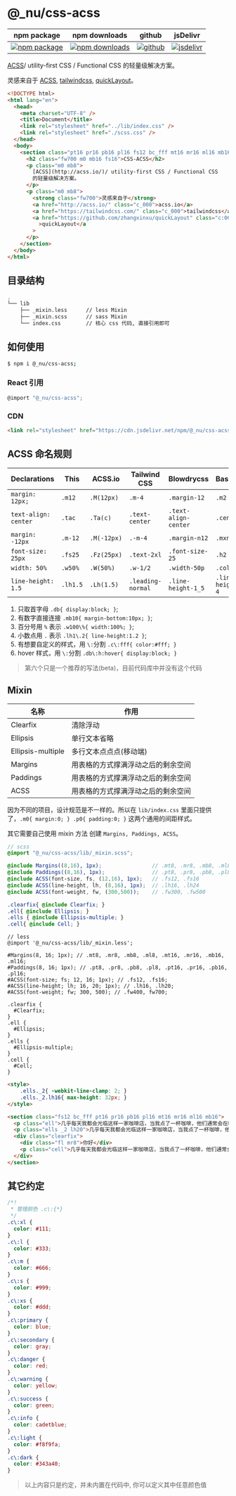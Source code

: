 # @\_nu/css-acss

| npm package                          | npm downloads                              | github                          | jsDelivr                                    |
| ------------------------------------ | ------------------------------------------ | ------------------------------- | ------------------------------------------- |
| [![npm package][npm-badge]][npm-url] | [![npm downloads][npm-downloads]][npm-url] | [![github][git-badge]][git-url] | [![jsdelivr][jsdelivr-badge]][jsdelivr-url] |

[npm-badge]: https://img.shields.io/npm/v/@_nu/css-acss.svg
[npm-url]: https://www.npmjs.org/package/@_nu/css-acss
[npm-downloads]: https://img.shields.io/npm/dw/@_nu/css-acss
[git-url]: https://github.com/nu-system/css-acss
[git-badge]: https://img.shields.io/github/stars/nu-system/css-acss.svg?style=social
[jsdelivr-badge]: https://data.jsdelivr.com/v1/package/npm/@_nu/css-acss/badge
[jsdelivr-url]: https://www.jsdelivr.com/package/npm/@_nu/css-acss

[ACSS](http://acss.io/)/ utility-first CSS / Functional CSS 的轻量级解决方案。

灵感来自于 [ACSS](http://acss.io/), [tailwindcss](https://tailwindcss.com/), [quickLayout](https://github.com/zhangxinxu/quickLayout)。

```html
<!DOCTYPE html>
<html lang="en">
  <head>
    <meta charset="UTF-8" />
    <title>Document</title>
    <link rel="stylesheet" href="../lib/index.css" />
    <link rel="stylesheet" href="./scss.css" />
  </head>
  <body>
    <section class="pt16 pr16 pb16 pl16 fs12 bc_fff mt16 mr16 ml16 mb16">
      <h2 class="fw700 m0 mb16 fs16">CSS-ACSS</h2>
      <p class="m0 mb8">
        [ACSS](http://acss.io/)/ utility-first CSS / Functional CSS
        的轻量级解决方案。
      </p>
      <p class="m0 mb8">
        <strong class="fw700">灵感来自于</strong>
        <a href="http://acss.io/" class="c_000">acss.io</a>
        <a href="https://tailwindcss.com/" class="c_000">tailwindcss</a>
        <a href="https://github.com/zhangxinxu/quickLayout" class="c:000"
          >quickLayout</a
        >
      </p>
    </section>
  </body>
</html>
```

## 目录结构

```bash
.
└── lib
    ├── _mixin.less      // less Mixin
    ├── _mixin.scss      // sass Mixin
    └── index.css        // 核心 css 代码, 直接引用即可
```

## 如何使用

```bash
$ npm i @_nu/css-acss;
```

### React 引用

```jsx
@import "@_nu/css-acss";
```

### CDN

```HTML
<link rel="stylesheet" href="https://cdn.jsdelivr.net/npm/@_nu/css-acss">
```

## ACSS 命名规则

| Declarations         | This     | ACSS.io     | Tailwind CSS      | Blowdrycss           | Basscss          | Tachyons   |
| -------------------- | -------- | ----------- | ----------------- | -------------------- | ---------------- | ---------- |
| `margin: 12px;`      | `.m12`   | `.M(12px)`  | `.m-4`            | `.margin-12`         | `.m2`            | `.ma3`     |
| `text-align: center` | `.tac`   | `.Ta(c)`    | `.text-center`    | `.text-align-center` | `.center`        | `.tc`      |
| `margin: -12px`      | `.m-12`  | `.M(-12px)` | `.-m-4`           | `.margin-n12`        | `.mxn2`          | `.na3`     |
| `font-size: 25px`    | `.fs25`  | `.Fz(25px)` | `.text-2xl`       | `.font-size-25`      | `.h2`            | `.f3`      |
| `width: 50%`         | `.w50%`  | `.W(50%)`   | `.w-1/2`          | `.width-50p`         | `.col-6`         | `.w-50`    |
| `line-height: 1.5`   | `.lh1.5` | `.Lh(1.5)`  | `.leading-normal` | `.line-height-1_5`   | `.line-height-4` | `.lh-copy` |

1. 只取首字母 `.db{ display:block; }`;
2. 有数字直接连接 `.mb10{ margin-bottom:10px; }`;
3. 百分号用 `%` 表示 `.w100\%{ width:100%; }`;
4. 小数点用 `.` 表示 `.lh1\.2{ line-height:1.2 }`;
5. 有想要自定义的样式，用 `\:`分割 `.c\:fff{ color:#fff; }`
6. hover 样式，用 `\:`分割 `.db\:h:hover{ display:block; }`

> 第六个只是一个推荐的写法(beta)，目前代码库中并没有这个代码

## Mixin

| 名称              | 作用                               |
| ----------------- | ---------------------------------- |
| Clearfix          | 清除浮动                           |
| Ellipsis          | 单行文本省略                       |
| Ellipsis-multiple | 多行文本点点点(移动端)             |
| Margins           | 用表格的方式撑满浮动之后的剩余空间 |
| Paddings          | 用表格的方式撑满浮动之后的剩余空间 |
| ACSS              | 用表格的方式撑满浮动之后的剩余空间 |

因为不同的项目，设计规范是不一样的。所以在 `lib/index.css` 里面只提供了，`.m0{ margin:0; } .p0{ padding:0; }` 这两个通用的间距样式。

其它需要自己使用 mixin 方法 创建 `Margins, Paddings, ACSS`。

```SCSS
// scss
@import "@_nu/css-acss/lib/_mixin.scss";

@include Margins((8,16), 1px);                // .mt8, .mr8, .mb8, .ml8, .mt16, .mr16, .mb16, .ml16;
@include Paddings((8,16), 1px);               // .pt8, .pr8, .pb8, .pl8, .pt16, .pr16, .pb16, .pl16;
@include ACSS(font-size, fs, (12,16), 1px);   // .fs12, .fs16
@include ACSS(line-height, lh, (8,16), 1px);  // .lh16, .lh24
@include ACSS(font-weight, fw, (300,500));    // .fw300, .fw500

.clearfix{ @include Clearfix; }
.ell{ @include Ellipsis; }
.ells { @include Ellipsis-multiple; }
.cell{ @include Cell; }
```

```less
// less
@import '@_nu/css-acss/lib/_mixin.less';

#Margins(8, 16; 1px); // .mt8, .mr8, .mb8, .ml8, .mt16, .mr16, .mb16, .ml16;
#Paddings(8, 16; 1px); // .pt8, .pr8, .pb8, .pl8, .pt16, .pr16, .pb16, .pl16;
#ACSS(font-size; fs; 12, 16; 1px); // .fs12, .fs16;
#ACSS(line-height; lh; 16, 20; 1px); // .lh16, .lh20;
#ACSS(font-weight; fw; 300, 500); // .fw400, fw700;

.clearfix {
  #Clearfix;
}
.ell {
  #Ellipsis;
}
.ells {
  #Ellipsis-multiple;
}
.cell {
  #Cell;
}
```

```HTML
<style>
    .ells._2{ -webkit-line-clamp: 2; }
    .ells._2.lh16{ max-height: 32px; }
</style>

<section class="fs12 bc_fff pt16 pr16 pb16 pl16 mt16 mr16 ml16 mb16">
  <p class="ell">几乎每天我都会光临这样一家咖啡店，当我点了一杯咖啡，他们通常会在咖啡上做一些艺术工作。某一天可能是一个有想象力的树叶，接下来的一天可能是旋涡状的天鹅。这些泡沫上的图案并不会让咖啡更好喝，但是却会让我会心一笑。</p>
  <p class="ells _2 lh20">几乎每天我都会光临这样一家咖啡店，当我点了一杯咖啡，他们通常会在咖啡上做一些艺术工作。某一天可能是一个有想象力的树叶，接下来的一天可能是旋涡状的天鹅。这些泡沫上的图案并不会让咖啡更好喝，但是却会让我会心一笑。</p>
  <div class="clearfix">
    <div class="fl mr8">你好</div>
    <p class="cell">几乎每天我都会光临这样一家咖啡店，当我点了一杯咖啡，他们通常会在咖啡上做一些艺术工作。某一天可能是一个有想象力的树叶，接下来的一天可能是旋涡状的天鹅。这些泡沫上的图案并不会让咖啡更好喝，但是却会让我会心一笑。</p>
  </div>
</section>
```

## 其它约定

```css
/*!
 * 管理颜色 .c\:{*}
 */
.c\:xl {
  color: #111;
}
.c\:l {
  color: #333;
}
.c\:m {
  color: #666;
}
.c\:s {
  color: #999;
}
.c\:xs {
  color: #ddd;
}
.c\:primary {
  color: blue;
}
.c\:secondary {
  color: gray;
}
.c\:danger {
  color: red;
}
.c\:warning {
  color: yellow;
}
.c\:success {
  color: green;
}
.c\:info {
  color: cadetblue;
}
.c\:light {
  color: #f8f9fa;
}
.c\:dark {
  color: #343a40;
}
```

> 以上内容只是约定，并未内置在代码中, 你可以定义其中任意颜色值
